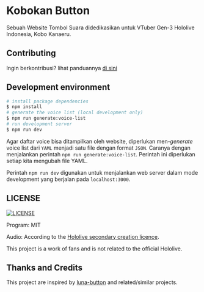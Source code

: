# Kobokan Button

Sebuah Website Tombol Suara didedikasikan untuk VTuber Gen-3 Hololive Indonesia, Kobo Kanaeru.

## Contributing

Ingin berkontribusi? lihat panduannya [di sini](https://github.com/mushonnip/kobokan-button/CONTRIBUTING.md)

## Development environment

```bash
# install package dependencies
$ npm install
# generate the voice list (local development only)
$ npm run generate:voice-list
# run development server
$ npm run dev
```

Agar daftar voice bisa ditampilkan oleh website, diperlukan men-_generate_ voice list dari `YAML` menjadi satu file dengan format `JSON`. Caranya dengan menjalankan perintah `npm run generate:voice-list`. Perintah ini diperlukan setiap kita mengubah file YAML.

Perintah `npm run dev` digunakan untuk menjalankan web server dalam mode development yang berjalan pada `localhost:3000`.

## LICENSE

[![LICENSE](https://img.shields.io/github/license/mushonnip/kobokan-button)](LICENSE)

Program: MIT

Audio: According to the [Hololive secondary creation licence](https://en.hololive.tv/terms).

This project is a work of fans and is not related to the official Hololive.

## Thanks and Credits

This project are inspired by [luna-button](https://github.com/monoai/luna-button) and related/similar projects.
